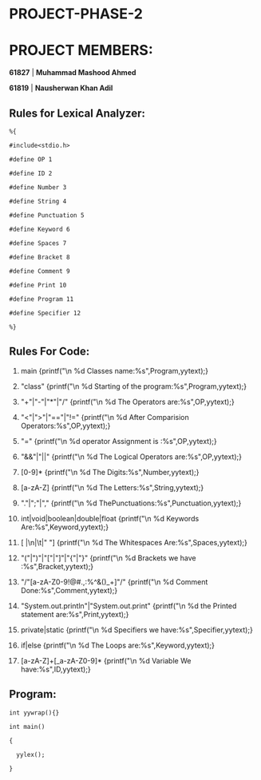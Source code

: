 # PROJECT-PHASE-2

# PROJECT MEMBERS:

**61827** | **Muhammad Mashood Ahmed**
  
**61819** | **Nausherwan Khan Adil**

## Rules for Lexical Analyzer:

    %{

    #include<stdio.h>

    #define OP 1

    #define ID 2

    #define Number 3
    
    #define String 4
    
    #define Punctuation 5

    #define Keyword 6

    #define Spaces 7

    #define Bracket 8

    #define Comment 9
    
    #define Print 10
    
    #define Program 11

    #define Specifier 12

    %}
    
    
    

## Rules For Code:

1.	main {printf("\n %d Classes name:%s",Program,yytext);}

2.	"class" {printf("\n %d Starting of the program:%s",Program,yytext);}

3.	"+"|"-"|"*"|"/" {printf("\n %d The  Operators are:%s",OP,yytext);}

4.	"<"|">"|"=="|"!=" {printf("\n %d After Comparision Operators:%s",OP,yytext);}

5.	"=" {printf("\n %d operator Assignment is :%s",OP,yytext);}

6.	"&&"|"||" {printf("\n %d The Logical Operators are:%s",OP,yytext);}

7.	[0-9]* {printf("\n %d The Digits:%s",Number,yytext);}

8.	[a-zA-Z] {printf("\n %d The Letters:%s",String,yytext);}

9.	"."|";"|"," {printf("\n %d ThePunctuations:%s",Punctuation,yytext);}

10.	int|void|boolean|double|float {printf("\n %d Keywords Are:%s",Keyword,yytext);}

11.	[ |\n|\t|" "] {printf("\n %d The Whitespaces Are:%s",Spaces,yytext);}

12.	"("|")"|"["|"]"|"{"|"}" {printf("\n %d Brackets we have :%s",Bracket,yytext);}

13.	"/"[a-zA-Z0-9!@#.,:$%^&()_+]|"/"[a-zA-Z0-9!@#$%^&()_+]"/" {printf("\n %d Comment Done:%s",Comment,yytext);}

14.	"System.out.println"|"System.out.print" {printf("\n %d the Printed statement are:%s",Print,yytext);}

15.	private|static {printf("\n %d Specifiers we have:%s",Specifier,yytext);}

16.	if|else {printf("\n %d The Loops are:%s",Keyword,yytext);}

17.	[a-zA-Z]+[_a-zA-Z0-9]* {printf("\n %d Variable We have:%s",ID,yytext);}





## Program:
    int yywrap(){}
    
    int main()

    {

      yylex();

    }
